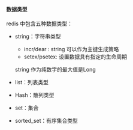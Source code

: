 #### 数据类型

redis 中包含五种数据类型：

- string：字符串类型

  - incr/dear : string 可以作为主键生成策略
  -  setex/psetex: 设置数据具有指定的生命周期

  string 作为纯数字的最大值是Long

- list：列表类型

- Hash：散列类型

- set：集合

- sorted_set：有序集合类型

